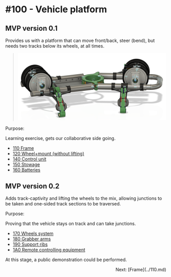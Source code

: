 # #100 - Vehicle platform


## MVP version 0.1

Provides us with a platform that can move front/back, steer (bend), but needs two tracks below its wheels, at all times.

>![](.images/100-vehicle.png)

Purpose: 

Learning exercise, gets our collaborative side going.

- [110 Frame](110.md)
- [120 Wheel+mount (without lifting)](120.md)
- [140 Control unit](140.md)
- [150 Stowage](150.md)
- [160 Batteries](160.md)


## MVP version 0.2

Adds track-captivity and lifting the wheels to the mix, allowing junctions to be taken and one-sided track sections to be traversed.

Purpose:

Proving that the vehicle stays on track and can take junctions.

- [170 Wheels system](170.md)
- [180 Grabber arms](180.md)
- [190 Support ribs](190.md)
- [1A0 Remote controlling equipment](1A0.md)

At this stage, a public demonstration could be performed.


<p align=right>Next: [Frame](../110.md)


